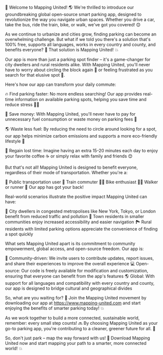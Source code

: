🎉 Welcome to Mapping United! 🌎 We're thrilled to introduce our groundbreaking global open-source smart parking app, designed to revolutionize the way you navigate urban spaces. Whether you drive a car, take the bus, ride the train, bike, or walk, we've got you covered! 😊

As we continue to urbanize and cities grow, finding parking can become an overwhelming challenge. But what if we told you there's a solution that's 100% free, supports all languages, works in every country and county, and benefits everyone? 🤩 That solution is Mapping United! 💥

Our app is more than just a parking spot finder – it's a game-changer for city dwellers and rural residents alike. With Mapping United, you'll never have to worry about circling the block again 🚗 or feeling frustrated as you search for that elusive spot 🤯.

Here's how our app can transform your daily commute:

🔥 Find parking faster: No more endless searching! Our app provides real-time information on available parking spots, helping you save time and reduce stress 💆‍♀️

💸 Save money: With Mapping United, you'll never have to pay for unnecessary fuel consumption or waste money on parking fees 🚗

🌎 Waste less fuel: By reducing the need to circle around looking for a spot, our app helps minimize carbon emissions and supports a more eco-friendly lifestyle 🌟

💪 Regain lost time: Imagine having an extra 15-20 minutes each day to enjoy your favorite coffee ☕️ or simply relax with family and friends 😊

But that's not all! Mapping United is designed to benefit everyone, regardless of their mode of transportation. Whether you're a:

🚌 Public transportation user
🚂 Train commuter
🚴‍♂️ Bike enthusiast
🏃‍♀️ Walker or runner
🎉 Our app has got your back!

Real-world scenarios illustrate the positive impact Mapping United can have:

🌆 City dwellers in congested metropolises like New York, Tokyo, or London benefit from reduced traffic and pollution
🌳 Town residents in smaller communities enjoy increased accessibility and easier navigation
🏞️ Rural residents with limited parking options appreciate the convenience of finding a spot quickly

What sets Mapping United apart is its commitment to community empowerment, global access, and open-source freedom. Our app is:

👥 Community-driven: We invite users to contribute updates, report issues, and share their experiences to improve the overall experience
💻 Open-source: Our code is freely available for modification and customization, ensuring that everyone can benefit from the app's features
🌎 Global: With support for all languages and compatibility with every country and county, our app is designed to bridge cultural and geographical divides

So, what are you waiting for? 🤔 Join the Mapping United movement by downloading our app at https://www.mapping-united.com and start enjoying the benefits of smarter parking today! 💥

As we work together to build a more connected, sustainable world, remember: every small step counts! 🔜 By choosing Mapping United as your go-to parking app, you're contributing to a cleaner, greener future for all. 🌟

So, don't just park – map the way forward with us! 🚀 Download Mapping United now and start mapping your path to a smarter, more connected world! 💥